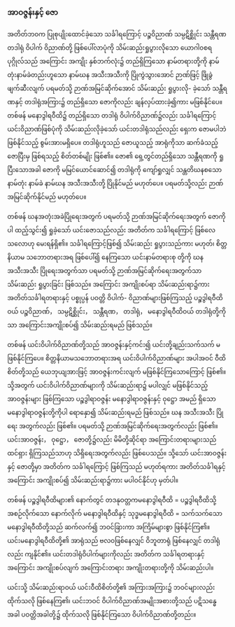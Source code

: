 ### အာဝဇ္ဇန်းနှင့် ဇော

အတိတ်ဘ၀က ပြုစုပျိုးထောင်ခဲ့သော သင်္ခါရကြောင့် ပဉ္စဝိညာဏ် သမ္ပဋိစ္ဆိုင်း သန္တီရဏ တဒါရုံ ဝိပါက်
ဝိညာဏ်တို့ ဖြစ်ပေါ်လာပုံကို သိမ်းဆည်းရှုပွားလိုသော ယောဂါ၀စရပုဂ္ဂိုလ်သည် အကြောင်း အကျိုး
နှစ်ဘက်လုံး၌ တည်ရှိကြသော နာမ်တရားတို့ကို နာမ်တုံးနာမ်ခဲတည်းဟူသော နာမ်ဃန အသီးအသီးကို
ပြိုကွဲသွားအောင် ဉာဏ်ဖြင့် ဖြိုခွဲ ဖျက်ဆီးလျက် ပရမတ်သို့ ဉာဏ်အမြင်ဆိုက်အောင် သိမ်းဆည်း ရှုပွားလို-
ခဲ့သော် သန္တီရဏနှင့် တဒါရုံအကြား၌ တည်ရှိသော ဇောကိုလည်း ချန်လှပ်ထားခဲ့၍ကား မဖြစ်နိုင်ပေ။ တစ်ဖန်
မနောဒွါရဝီထိ၌ တည်ရှိသော တဒါရုံ ဝိပါက်ဝိညာဏ်၌လည်း သင်္ခါရကြောင့် ယင်းဝိညာဏ်ဖြစ်ပုံကို
သိမ်းဆည်းလိုခဲ့သော် ယင်းတဒါရုံသည်လည်း ရှေးက ဇောမပါဘဲ ဖြစ်နိုင်သည့် စွမ်းအားမရှိပေ။ တဒါရုံဟူသည်
ဇောယူသည့် အာရုံကိုသာ ဆက်ခံသည့် ဇောပြီးမှ ဖြစ်ရသည့် စိတ်တစ်မျိုး ဖြစ်၏။ ဇော၏ ရှေ့တွင်တည်ရှိသော
သန္တီရဏကို ရှုပြီးသောအခါ ဇောကို မမြင်ယောင်ဆောင်၍ တဒါရုံကို ကျော်ရှုလျှင် သန္တတိဃနစသော နာမ်တုံး
နာမ်ခဲ နာမ်ဃန အသီးအသီးတို့ ပြိုနိုင်မည် မဟုတ်ပေ။ ပရမတ်သို့လည်း ဉာဏ်အမြင်ဆိုက်နိုင်မည် မဟုတ်ပေ။

တစ်ဖန် ဃနအတုံးအခဲပြိုရေးအတွက် ပရမတ်သို့ ဉာဏ်အမြင်ဆိုက်ရေးအတွက် ဇောကိုပါ ထည့်သွင်း၍
ရှုခဲ့သော် ယင်းဇောသည်လည်း အတိတ်က သင်္ခါရကြောင့် ဖြစ်လေသလောဟု မေးရန်ရှိ၏။ သင်္ခါရကြောင့်ဖြစ်၍
သိမ်းဆည်း ရှုပွားသည်ကား မဟုတ်၊ စိတ္တနိယာမ သဘောတရားအရ ဖြစ်ပေါ်၍ နေကြသော ယင်းနာမ်တရားစု
တို့ကို ဃနအသီးအသီး ပြိုရေးအတွက်သာ ပရမတ်သို့ ဉာဏ်အမြင်ဆိုက်ရေးအတွက်သာ သိမ်းဆည်း ရှုပွားခြင်း
ဖြစ်သည်။ အကြောင်း အကျိုးစပ်ရာ သိမ်းဆည်းရာ၌ကား အတိတ်သင်္ခါရတရားနှင့် ပစ္စုပ္ပန် ပဝတ္တိ ဝိပါက်-
ဝိညာဏ်များဖြစ်ကြသည့် ပဉ္စဒွါရဝီထိဝယ် ပဉ္စဝိညာဏ်， သမ္ပဋိစ္ဆိုင်း， သန္တီရဏ， တဒါရုံ， မနောဒွါရဝီထိဝယ်
တဒါရုံတို့ကိုသာ အကြောင်းအကျိုးစပ်၍ သိမ်းဆည်းရမည် ဖြစ်သည်။

တစ်ဖန် ယင်းဝိပါက်ဝိညာဏ်တို့သည် အာဝဇ္ဇန်းနှင့်ကင်း၍ ယင်းတို့ချည်းသက်သက် မဖြစ်နိုင်ကြပေ။
စိတ္တနိယာမသဘောတရားအရ ယင်းဝိပါက်ဝိညာဏ်များ အပါအဝင် ဝီထိစိတ်တို့သည် ယေဘုယျအားဖြင့်
အာဝဇ္ဇန်းကင်းလျက် မဖြစ်နိုင်ကြသောကြောင့် ဖြစ်၏။ သို့အတွက် ယင်းဝိပါက်ဝိညာဏ်များကို သိမ်းဆည်းရာ၌
မပါလျှင် မဖြစ်နိုင်သည့် အာဝဇ္ဇန်းများ ဖြစ်ကြသော ပဉ္စဒွါရာဝဇ္ဇန်း မနောဒွါရာဝဇ္ဇန်းနှင့် ဝုဋ္ဌော အမည်
ရှိသော မနောဒွါရာဝဇ္ဇန်းတို့ကိုပါ ရောနှော၍ သိမ်းဆည်းရမည် ဖြစ်သည်။ ဃန အသီးအသီး ပြိုရေး
အတွက်လည်း ဖြစ်၏။ ပရမတ်သို့ ဉာဏ်အမြင်ဆိုက်ရေးအတွက်လည်း ဖြစ်၏။ ယင်းအာဝဇ္ဇန်း， ဝုဋ္ဌော，
ဇောတို့၌လည်း မိမိတို့ဆိုင်ရာ အကြောင်းတရားများသည် ထင်ရှား ရှိကြသည်သာဟု သိရှိရေးအတွက်လည်း
ဖြစ်ပေသည်။ သို့သော် ယင်းအာဝဇ္ဇန်းနှင့် ဇောတို့မှာ အတိတ်က သင်္ခါရကြောင့် ဖြစ်ကြသည် မဟုတ်ရကား
အတိတ်သင်္ခါရနှင့် အကြောင်း အကျိုးစပ်၍ သိမ်းဆည်းရာ၌ကား မပါဝင်နိုင်ဟု မှတ်ပါ။

တစ်ဖန် ပဉ္စဒွါရဝီထိများ၏ နောက်တွင် တဒနုဝတ္တကမနောဒွါရဝီထိ = ပဉ္စဒွါရဝီထိသို့ အစဉ်လိုက်သော
နောက်လိုက် မနောဒွါရဝီထိနှင့် သုဒ္ဓမနောဒွါရဝီထိ = သက်သက်သော မနောဒွါရဝီထိတို့သည် ဆက်လက်၍
ဘဝင်ခြားကာ အကြိမ်များစွာ ဖြစ်နိုင်ကြ၏။ ယင်းမနောဒွါရဝီထိတို့၏ အာရုံသည် ဗလ၀ဖြစ်နေလျှင်
ဝိဘူတာရုံ ဖြစ်နေလျှင် တဒါရုံလည်း ကျနိုင်၏။ ယင်းတဒါရုံဝိပါက်များကိုလည်း အတိတ်က သင်္ခါရတရားနှင့်
အကြောင်း အကျိုးစပ်လျက် အကြောင်းတရား အကျိုးတရားတို့ကို သိမ်းဆည်းပါ။

ယင်းသို့ သိမ်းဆည်းရာဝယ် ယင်းဝီထိစိတ်တို့၏ အကြားအကြား၌ ဘဝင်များလည်း ထိုက်သလို
ဖြစ်နေကြ၏၊ ယင်းဘဝင် ဝိပါက်ဝိညာဏ်အမျိုးအစားတို့သည် ပဋိသန္ဓေအခါ ပဝတ္တိအခါတို့၌ ထိုက်သလို
ဖြစ်နိုင်ကြသော ဝိပါက်ဝိညာဏ်တို့တည်း။